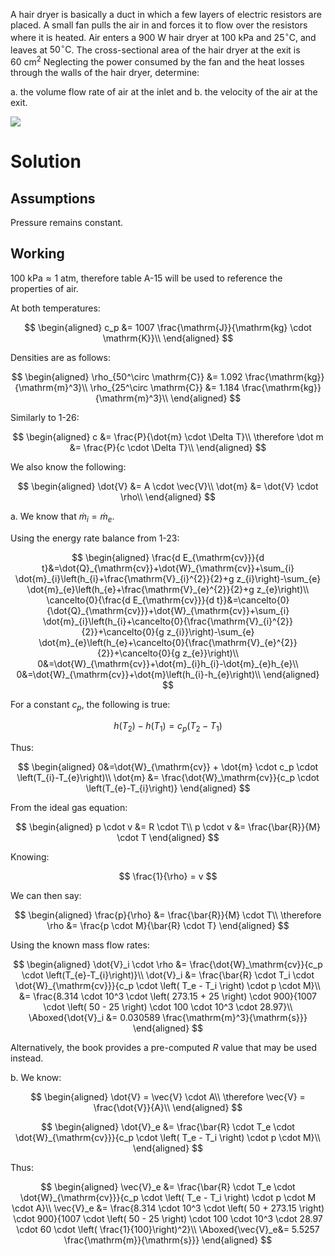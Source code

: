 A hair dryer is basically a duct in which a few layers of electric resistors are placed. A small fan pulls the air in and forces it to flow over the resistors where it is heated. Air enters a $900\mathrm{~W}$ hair dryer at $100 \mathrm{~kPa}$ and $25^{\circ} \mathrm{C}$, and leaves at $50^{\circ} \mathrm{C}$.
The cross-sectional area of the hair dryer at the exit is $60 \mathrm{~cm}^{2}$ Neglecting the power consumed by the fan and the heat losses through the walls of the hair dryer, determine:

a. the volume flow rate of air at the inlet and
b. the velocity of the air at the exit.

![](https://cdn.mathpix.com/snip/images/qWuZGQlQAgeCRRon9QFsftP00WzLoAV-Pl35QUgXLfI.original.fullsize.png)

# Solution

## Assumptions

Pressure remains constant.

## Working

$100 \mathrm{~kPa} \approx 1 \mathrm{~atm}$, therefore table A-15 will be used to reference the properties of air.

At both temperatures:

$$
\begin{aligned}
c_p &= 1007 \frac{\mathrm{J}}{\mathrm{kg} \cdot \mathrm{K}}\\
\end{aligned}
$$

Densities are as follows:

$$
\begin{aligned}
\rho_{50^\circ \mathrm{C}} &= 1.092 \frac{\mathrm{kg}}{\mathrm{m}^3}\\
\rho_{25^\circ \mathrm{C}} &= 1.184 \frac{\mathrm{kg}}{\mathrm{m}^3}\\
\end{aligned}
$$

Similarly to 1-26:

$$
\begin{aligned}
c &= \frac{P}{\dot{m} \cdot \Delta T}\\
\therefore \dot m &= \frac{P}{c \cdot \Delta T}\\
\end{aligned}
$$

We also know the following:

$$
\begin{aligned}
\dot{V} &= A \cdot \vec{V}\\
\dot{m} &= \dot{V} \cdot \rho\\
\end{aligned}
$$

a. We know that $\dot{m}_i = \dot{m}_e$.

Using the energy rate balance from 1-23:

$$
\begin{aligned}
\frac{d E_{\mathrm{cv}}}{d t}&=\dot{Q}_{\mathrm{cv}}+\dot{W}_{\mathrm{cv}}+\sum_{i} \dot{m}_{i}\left(h_{i}+\frac{\mathrm{V}_{i}^{2}}{2}+g z_{i}\right)-\sum_{e} \dot{m}_{e}\left(h_{e}+\frac{\mathrm{V}_{e}^{2}}{2}+g z_{e}\right)\\
\cancelto{0}{\frac{d E_{\mathrm{cv}}}{d t}}&=\cancelto{0}{\dot{Q}_{\mathrm{cv}}}+\dot{W}_{\mathrm{cv}}+\sum_{i} \dot{m}_{i}\left(h_{i}+\cancelto{0}{\frac{\mathrm{V}_{i}^{2}}{2}}+\cancelto{0}{g z_{i}}\right)-\sum_{e} \dot{m}_{e}\left(h_{e}+\cancelto{0}{\frac{\mathrm{V}_{e}^{2}}{2}}+\cancelto{0}{g z_{e}}\right)\\
0&=\dot{W}_{\mathrm{cv}}+\dot{m}_{i}h_{i}-\dot{m}_{e}h_{e}\\
0&=\dot{W}_{\mathrm{cv}}+\dot{m}\left(h_{i}-h_{e}\right)\\
\end{aligned}
$$

For a constant $c_p$, the following is true:

$$
h\left(T_{2}\right)-h\left(T_{1}\right)=c_{p}\left(T_{2}-T_{1}\right)
$$

Thus:

$$
\begin{aligned}
0&=\dot{W}_{\mathrm{cv}} + \dot{m} \cdot c_p \cdot \left(T_{i}-T_{e}\right)\\
\dot{m} &= \frac{\dot{W}_\mathrm{cv}}{c_p \cdot \left(T_{e}-T_{i}\right)}
\end{aligned}
$$

From the ideal gas equation:

$$
\begin{aligned}
p \cdot v &= R \cdot T\\
p \cdot v &= \frac{\bar{R}}{M} \cdot T
\end{aligned}
$$

Knowing:

$$
\frac{1}{\rho} = v
$$

We can then say:

$$
\begin{aligned}
\frac{p}{\rho} &= \frac{\bar{R}}{M} \cdot T\\
\therefore \rho &= \frac{p \cdot M}{\bar{R} \cdot T}
\end{aligned}
$$

Using the known mass flow rates:

$$
\begin{aligned}
\dot{V}_i \cdot \rho &= \frac{\dot{W}_\mathrm{cv}}{c_p \cdot \left(T_{e}-T_{i}\right)}\\
\dot{V}_i &= \frac{\bar{R} \cdot T_i \cdot \dot{W}_{\mathrm{cv}}}{c_p \cdot \left( T_e - T_i \right) \cdot p \cdot M}\\
&= \frac{8.314 \cdot 10^3 \cdot \left( 273.15 + 25 \right) \cdot 900}{1007 \cdot \left( 50 - 25 \right) \cdot 100 \cdot 10^3 \cdot 28.97}\\
\Aboxed{\dot{V}_i &= 0.030589 \frac{\mathrm{m}^3}{\mathrm{s}}}
\end{aligned}
$$

Alternatively, the book provides a pre-computed $R$ value that may be used instead.

b. We know:

$$
\begin{aligned}
\dot{V} = \vec{V} \cdot A\\
\therefore \vec{V} = \frac{\dot{V}}{A}\\
\end{aligned}
$$

$$
\begin{aligned}
\dot{V}_e &= \frac{\bar{R} \cdot T_e \cdot \dot{W}_{\mathrm{cv}}}{c_p \cdot \left( T_e - T_i \right) \cdot p \cdot M}\\
\end{aligned}
$$

Thus:

$$
\begin{aligned}
\vec{V}_e &= \frac{\bar{R} \cdot T_e \cdot \dot{W}_{\mathrm{cv}}}{c_p \cdot \left( T_e - T_i \right) \cdot p \cdot M \cdot A}\\
\vec{V}_e &= \frac{8.314 \cdot 10^3 \cdot \left( 50 + 273.15 \right) \cdot 900}{1007 \cdot \left( 50 - 25 \right) \cdot 100 \cdot 10^3 \cdot 28.97 \cdot 60 \cdot \left( \frac{1}{100}\right)^2}\\
\Aboxed{\vec{V}_e&= 5.5257 \frac{\mathrm{m}}{\mathrm{s}}}
\end{aligned}
$$